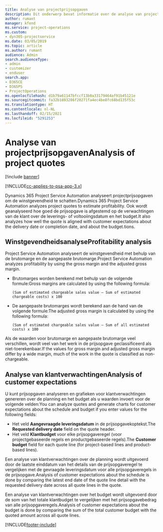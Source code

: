 ```yaml
---
title: Analyse van projectprijsopgaven
description: Dit onderwerp bevat informatie over de analyse van projectprijsopgaven.
author: rumant
manager: kfend
ms.service: project-operations
ms.custom:
- dyn365-projectservice
ms.date: 03/05/2019
ms.topic: article
ms.author: rumant
audience: Admin
search.audienceType:
- admin
- customizer
- enduser
search.app:
- D365CE
- D365PS
- ProjectOperations
ms.openlocfilehash: d1b79a61147bfccf13b0a33179464af91b45121e
ms.sourcegitcommit: fa32b1893286f20271fa4ec4be8fc68bd135f53c
ms.translationtype: HT
ms.contentlocale: nl-NL
ms.lasthandoff: 02/15/2021
ms.locfileid: "5291253"
---
```

# <a name="analysis-of-project-quotes"></a><span data-ttu-id="fd1ce-103">Analyse van projectprijsopgaven</span><span class="sxs-lookup"><span data-stu-id="fd1ce-103">Analysis of project quotes</span></span>

[!include [banner](../includes/psa-now-project-operations.md)]

[!INCLUDE[cc-applies-to-psa-app-3.x](../includes/cc-applies-to-psa-app-3x.md)]

<span data-ttu-id="fd1ce-104">Dynamics 365 Project Service Automation analyseert projectprijsopgaven om de winstgevendheid te schatten.</span><span class="sxs-lookup"><span data-stu-id="fd1ce-104">Dynamics 365 Project Service Automation analyzes project quotes to estimate profitability.</span></span> <span data-ttu-id="fd1ce-105">Ook wordt geanalyseerd hoe goed de prijsopgave is afgestemd op de verwachtingen van de klant over de leverings- of voltooiingsdatum en het budget.</span><span class="sxs-lookup"><span data-stu-id="fd1ce-105">It also analyzes how well the quote is aligned with customer expectations about the delivery date or completion date, and about the budget.tions.</span></span>

## <a name="profitability-analysis"></a><span data-ttu-id="fd1ce-106">Winstgevendheidsanalyse</span><span class="sxs-lookup"><span data-stu-id="fd1ce-106">Profitability analysis</span></span>

<span data-ttu-id="fd1ce-107">Project Service Automation analyseert de winstgevendheid met behulp van de brutomarge en de aangepaste brutomarge.</span><span class="sxs-lookup"><span data-stu-id="fd1ce-107">Project Service Automation analyzes profitability by using the gross margin and the adjusted gross margin.</span></span>

- <span data-ttu-id="fd1ce-108">Brutomarges worden berekend met behulp van de volgende formule:</span><span class="sxs-lookup"><span data-stu-id="fd1ce-108">Gross margins are calculated by using the following formula:</span></span>

  `
    (Sum of estimated chargeable sales value – Sum of estimated chargeable costs) x 100
  `
- <span data-ttu-id="fd1ce-109">De aangepaste brutomarges wordt berekend aan de hand van de volgende formule:</span><span class="sxs-lookup"><span data-stu-id="fd1ce-109">The adjusted gross margin is calculated by using the following formula:</span></span>

  `
    (Sum of estimated chargeable sales value – Sum of all estimated costs) x 100
  `

<span data-ttu-id="fd1ce-110">Als de waarden voor brutomarge en aangepaste brutomarge veel verschillen, wordt veel van het werk in de prijsopgave geclassificeerd als niet-toerekenbaar.</span><span class="sxs-lookup"><span data-stu-id="fd1ce-110">If the values for gross margin and adjusted gross margin differ by a wide margin, much of the work in the quote is classified as non-chargeable.</span></span>

## <a name="analysis-of-customer-expectations"></a><span data-ttu-id="fd1ce-111">Analyse van klantverwachtingen</span><span class="sxs-lookup"><span data-stu-id="fd1ce-111">Analysis of customer expectations</span></span>

<span data-ttu-id="fd1ce-112">U kunt prijsopgaven analyseren en grafieken voor klantverwachtingen genereren over de planning en het budget als u waarden invoert voor de volgende velden:</span><span class="sxs-lookup"><span data-stu-id="fd1ce-112">You can analyze quotes and generate charts for customer expectations about the schedule and budget if you enter values for the following fields:</span></span>

- <span data-ttu-id="fd1ce-113">Het veld **Aangevraagde leveringsdatum** in de prijsopgavekoptekst.</span><span class="sxs-lookup"><span data-stu-id="fd1ce-113">The **Requested delivery date** field on the quote header.</span></span>
- <span data-ttu-id="fd1ce-114">Het veld **Klantbudget** voor elke prijsopgaveregel (voor projectgebaseerde regels en productgebaseerde regels).</span><span class="sxs-lookup"><span data-stu-id="fd1ce-114">The **Customer budget** field for each quote line (for project-based lines and product-based lines).</span></span>

<span data-ttu-id="fd1ce-115">Een analyse van klantverwachtingen over de planning wordt uitgevoerd door de laatste einddatum van het details van de prijsopgaveregel te vergelijken met de gevraagde leveringsdatum voor alle prijsopgaveregels in de prijsopgave.</span><span class="sxs-lookup"><span data-stu-id="fd1ce-115">Analysis of customer expectations about the schedule is done by comparing the latest end date of the quote line detail with the requested delivery date across all quote lines in the quote.</span></span>

<span data-ttu-id="fd1ce-116">Een analyse van klantverwachtingen over het budget wordt uitgevoerd door de som van het totale klantbudget te vergelijken met het prijsopgavebedrag van alle prijsopgaveregels.</span><span class="sxs-lookup"><span data-stu-id="fd1ce-116">Analysis of customer expectations about the budget is done by comparing the sum of the total customer budget with the quoted amount across all quote lines.</span></span>


[!INCLUDE[footer-include](../includes/footer-banner.md)]